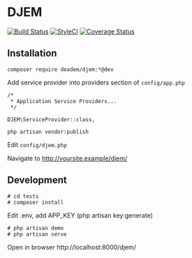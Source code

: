 # DJEM

[![Build Status](https://travis-ci.org/deadem/djem.svg)](https://travis-ci.org/deadem/djem)
[![StyleCI](https://styleci.io/repos/46667003/shield)](https://styleci.io/repos/46667003)
[![Coverage Status](https://coveralls.io/repos/github/deadem/djem/badge.svg)](https://coveralls.io/github/deadem/djem?branch=master)

## Installation
```
composer require deadem/djem:*@dev
```

Add service provider into providers section of ```config/app.php```
```
/*
 * Application Service Providers...
 */

DJEM\ServiceProvider::class,
```

```
php artisan vendor:publish
```
Edit ```config/djem.php```

Navigate to http://yoursite.example/djem/

## Development

```
# cd tests
# composer install
```
Edit .env, add APP_KEY (php artisan key:generate)
```
# php artisan demo
# php artisan serve
```
Open in browser http://localhost:8000/djem/
